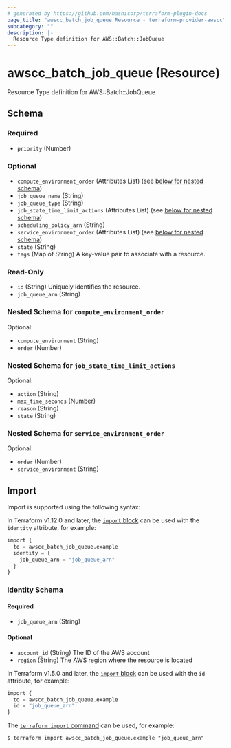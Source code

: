 ```yaml
---
# generated by https://github.com/hashicorp/terraform-plugin-docs
page_title: "awscc_batch_job_queue Resource - terraform-provider-awscc"
subcategory: ""
description: |-
  Resource Type definition for AWS::Batch::JobQueue
---
```


# awscc_batch_job_queue (Resource)

Resource Type definition for AWS::Batch::JobQueue



<!-- schema generated by tfplugindocs -->
## Schema

### Required

- `priority` (Number)

### Optional

- `compute_environment_order` (Attributes List) (see [below for nested schema](#nestedatt--compute_environment_order))
- `job_queue_name` (String)
- `job_queue_type` (String)
- `job_state_time_limit_actions` (Attributes List) (see [below for nested schema](#nestedatt--job_state_time_limit_actions))
- `scheduling_policy_arn` (String)
- `service_environment_order` (Attributes List) (see [below for nested schema](#nestedatt--service_environment_order))
- `state` (String)
- `tags` (Map of String) A key-value pair to associate with a resource.

### Read-Only

- `id` (String) Uniquely identifies the resource.
- `job_queue_arn` (String)

<a id="nestedatt--compute_environment_order"></a>
### Nested Schema for `compute_environment_order`

Optional:

- `compute_environment` (String)
- `order` (Number)


<a id="nestedatt--job_state_time_limit_actions"></a>
### Nested Schema for `job_state_time_limit_actions`

Optional:

- `action` (String)
- `max_time_seconds` (Number)
- `reason` (String)
- `state` (String)


<a id="nestedatt--service_environment_order"></a>
### Nested Schema for `service_environment_order`

Optional:

- `order` (Number)
- `service_environment` (String)

## Import

Import is supported using the following syntax:

In Terraform v1.12.0 and later, the [`import` block](https://developer.hashicorp.com/terraform/language/import) can be used with the `identity` attribute, for example:

```terraform
import {
  to = awscc_batch_job_queue.example
  identity = {
    job_queue_arn = "job_queue_arn"
  }
}
```

<!-- schema generated by tfplugindocs -->
### Identity Schema

#### Required

- `job_queue_arn` (String)

#### Optional

- `account_id` (String) The ID of the AWS account
- `region` (String) The AWS region where the resource is located

In Terraform v1.5.0 and later, the [`import` block](https://developer.hashicorp.com/terraform/language/import) can be used with the `id` attribute, for example:

```terraform
import {
  to = awscc_batch_job_queue.example
  id = "job_queue_arn"
}
```

The [`terraform import` command](https://developer.hashicorp.com/terraform/cli/commands/import) can be used, for example:

```shell
$ terraform import awscc_batch_job_queue.example "job_queue_arn"
```
